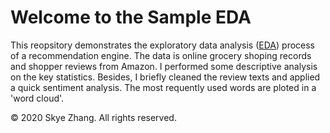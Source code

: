 # Welcome to the Sample EDA

This reopsitory demonstrates the exploratory data analysis ([EDA](EDA.ipynb)) process of a recommendation engine. The data is online grocery shoping records and shopper reviews from Amazon. I performed some descriptive analysis on the key statistics.  Besides, I briefly cleaned the review texts and applied a quick sentiment analysis. The most requently used words are ploted in a 'word cloud'.

© 2020 Skye Zhang. All rights reserved.
